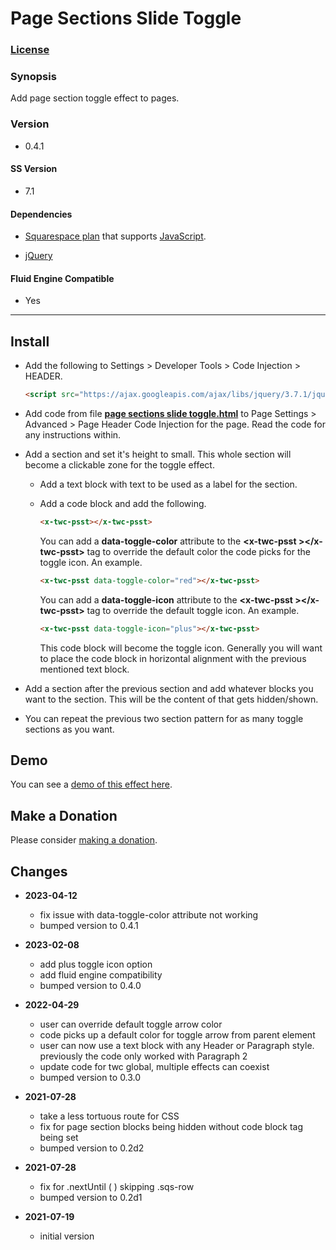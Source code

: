 # Page Sections Slide Toggle

### [License][1]

### Synopsis

Add page section toggle effect to pages.

### Version

  * 0.4.1

#### SS Version

  * 7.1

#### Dependencies

  * [Squarespace plan][2] that supports [JavaScript][3].
  
  * [jQuery][4]

#### Fluid Engine Compatible

  * Yes

---

## Install

* Add the following to Settings > Developer Tools > Code Injection > HEADER.
  
  ```html
  <script src="https://ajax.googleapis.com/ajax/libs/jquery/3.7.1/jquery.min.js"></script>
  ```
  
* Add code from file **[page sections slide toggle.html][5]** to Page Settings >
  Advanced > Page Header Code Injection for the page. Read the code for any
  instructions within.
  
* Add a section and set it's height to small. This whole section will become a
  clickable zone for the toggle effect.
  
  * Add a text block with text to be used as a label for the section.
  
  * Add a code block and add the following.
  
    ```html
    <x-twc-psst></x-twc-psst>
    ```
    
    You can add a **data-toggle-color** attribute to the **&lt;x-twc-psst
    &gt;&lt;/x-twc-psst&gt;** tag to override the default color the code picks
    for the toggle icon. An example.
    
    ```html
    <x-twc-psst data-toggle-color="red"></x-twc-psst>
    ```
    
    You can add a **data-toggle-icon** attribute to the **&lt;x-twc-psst
    &gt;&lt;/x-twc-psst&gt;** tag to override the default toggle icon. An
    example.
    
    ```html
    <x-twc-psst data-toggle-icon="plus"></x-twc-psst>
    ```
    
    This code block will become the toggle icon. Generally you will want to
    place the code block in horizontal alignment with the previous mentioned
    text block.
    
* Add a section after the previous section and add whatever blocks you want to
  the section. This will be the content of that gets hidden/shown.
  
* You can repeat the previous two section pattern for as many toggle sections as
  you want.

## Demo

You can see a [demo of this effect here][6].

## Make a Donation

Please consider [making a donation][7].

## Changes

* **2023-04-12**

  * fix issue with data-toggle-color attribute not working
  * bumped version to 0.4.1
  
* **2023-02-08**

  * add plus toggle icon option
  * add fluid engine compatibility
  * bumped version to 0.4.0
  
* **2022-04-29**

  * user can override default toggle arrow color
  * code picks up a default color for toggle arrow from parent element
  * user can now use a text block with any Header or Paragraph style. previously
    the code only worked with Paragraph 2
  * update code for twc global, multiple effects can coexist
  * bumped version to 0.3.0
  
* **2021-07-28**

  * take a less tortuous route for CSS
  * fix for page section blocks being hidden without code block tag being set
  * bumped version to 0.2d2
  
* **2021-07-28**

  * fix for .nextUntil ( ) skipping .sqs-row
  * bumped version to 0.2d1
  
* **2021-07-19**

  * initial version

[1]: https://github.com/tomsWebConsulting/twcsl/blob/main/LICENSE.txt#L1
[2]: https://www.squarespace.com/pricing
[3]: https://en.wikipedia.org/wiki/JavaScript
[4]: https://jquery.com/
[5]: page%20sections%20slide%20toggle.html#L1
[6]: https://toms-web-consulting-demos.squarespace.com/page-sections-slide-toggle?password=twcdemos
[7]: https://github.com/tomsWebConsulting/twcsl#make-a-donation
